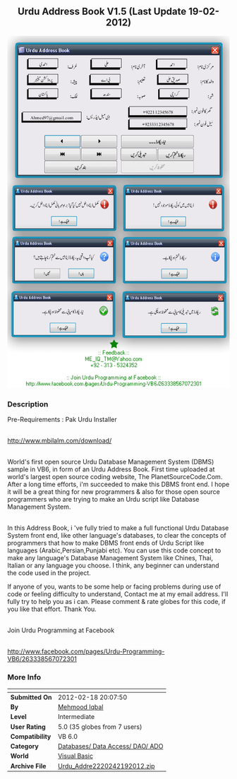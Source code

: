 ﻿<div align="center">

## Urdu Address Book  V1\.5 \(Last Update 19\-02\-2012\)

<img src="PIC201221925383106.gif">
</div>

### Description

Pre-Requirements : Pak Urdu Installer

<br>http://www.mbilalm.com/download/</br>

<br>World's first open source Urdu Database Management System (DBMS) sample in VB6, in form of an Urdu Address Book. First time uploaded at world's largest open source coding website, The PlanetSourceCode.Com. After a long time efforts, i'm succeeded to make this DBMS front end. I hope it will be a great thing for new programmers & also for those open source programmers who are trying to make an Urdu script like Database Management System.</br>

<br>In this Address Book, i 've fully tried to make a full functional Urdu Database System front end, like other language's databases, to clear the concepts of programmers that how to make DBMS front ends of Urdu Script like languages (Arabic,Persian,Punjabi etc). You can use this code concept to make any language's Database Management System like Chines, Thai, Italian or any language you choose. I think, any beginner can understand the code used in the project.

If anyone of you, wants to be some help or facing problems during use of code or feeling difficulty to understand, Contact me at my email address. I'll fully try to help you as i can. Please comment & rate globes for this code, if you like that effort. Thank You.</br>

<br>Join Urdu Programming at Facebook</br>

<br>http://www.facebook.com/pages/Urdu-Programming-VB6/263338567072301</br>
 
### More Info
 


<span>             |<span>
---                |---
**Submitted On**   |2012-02-18 20:07:50
**By**             |[Mehmood Iqbal](https://github.com/Planet-Source-Code/PSCIndex/blob/master/ByAuthor/mehmood-iqbal.md)
**Level**          |Intermediate
**User Rating**    |5.0 (35 globes from 7 users)
**Compatibility**  |VB 6\.0
**Category**       |[Databases/ Data Access/ DAO/ ADO](https://github.com/Planet-Source-Code/PSCIndex/blob/master/ByCategory/databases-data-access-dao-ado__1-6.md)
**World**          |[Visual Basic](https://github.com/Planet-Source-Code/PSCIndex/blob/master/ByWorld/visual-basic.md)
**Archive File**   |[Urdu\_Addre2220242192012\.zip](https://github.com/Planet-Source-Code/mehmood-iqbal-urdu-address-book-v1-5-last-update-19-02-2012__1-73829/archive/master.zip)









